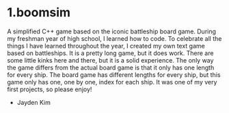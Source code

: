 # 1.boomsim
A simplified C++ game based on the iconic battleship board game.
During my freshman year of high school, I learned how to code. To celebrate all the things I have learned throughout the year,
I created my own text game based on battleships. It is a pretty long game, but it does work. There are some little kinks here
and there, but it is a solid experience. The only way the game differs from the actual board game is that it only has one
length for every ship. The board game has different lengths for every ship, but this game only has one, one by one, index for 
each ship. It was one of my very first projects, so please enjoy!
- Jayden Kim
